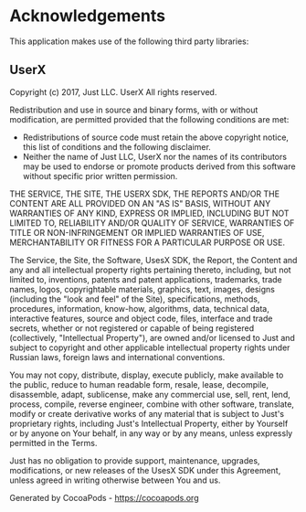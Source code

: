 # Acknowledgements
This application makes use of the following third party libraries:

## UserX

Copyright (c) 2017, Just LLC. UserX
All rights reserved.

Redistribution and use in source and binary forms, with or without
modification, are permitted provided that the following conditions are met:
* Redistributions of source code must retain the above copyright
notice, this list of conditions and the following disclaimer.
* Neither the name of Just LLC, UserX nor the names of its
contributors may be used to endorse or promote products derived from this
software without specific prior written permission.

THE SERVICE, THE SITE, THE USERX SDK, THE REPORTS AND/OR THE CONTENT ARE ALL PROVIDED ON AN "AS IS" BASIS, WITHOUT ANY WARRANTIES OF ANY KIND, EXPRESS OR IMPLIED, INCLUDING BUT NOT LIMITED TO,
RELIABILITY AND/OR QUALITY OF SERVICE, WARRANTIES OF TITLE OR NON-INFRINGEMENT OR IMPLIED WARRANTIES OF USE, MERCHANTABILITY OR FITNESS FOR A PARTICULAR PURPOSE OR USE.

The Service, the Site, the Software, UsesX SDK, the Report, the Content and any and all intellectual property rights pertaining thereto, including, but not limited to, inventions,
patents and patent applications, trademarks, trade names, logos, copyrightable materials, graphics, text, images, designs (including the "look and feel" of the Site), specifications, methods,
procedures, information, know-how, algorithms, data, technical data, interactive features, source and object code, files, interface and trade secrets,
whether or not registered or capable of being registered (collectively, "Intellectual Property"), are owned     and/or licensed to Just and subject to copyright and other applicable intellectual property rights
under Russian laws, foreign laws and international conventions.

You may not copy, distribute, display, execute publicly, make available to the public, reduce to human readable form, resale, lease, decompile, disassemble, adapt, sublicense, make any commercial use,
sell, rent, lend, process, compile, reverse engineer, combine with other software, translate, modify or create derivative works of any material that is subject to Just's proprietary rights,
including Just's Intellectual Property, either by Yourself or by anyone on Your behalf, in any way or by any means, unless expressly permitted in the Terms.

Just has no obligation to provide support, maintenance, upgrades, modifications, or new releases of the UsesX   SDK under this Agreement,
unless agreed in writing otherwise between You and us.

Generated by CocoaPods - https://cocoapods.org
